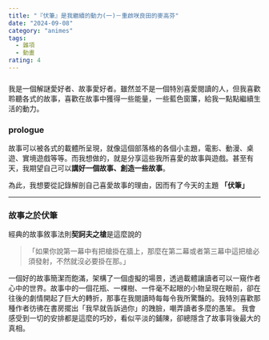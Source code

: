 ```yaml
---
title: "『伏筆』是我繼續的動力(一)－重啟咲良田的麥高芬"
date: "2024-09-08"
category: "animes"
tags: 
  - 雜項 
  - 動畫
rating: 4
---
```

###

我是一個解謎愛好者、故事愛好者。雖然並不是一個特別喜愛閱讀的人，但我喜歡聆聽各式的故事，喜歡在故事中獲得一些能量，一些藍色窗簾，給我一點點繼續生活的動力。

### prologue
故事可以被各式的載體所呈現，就像這個部落格的各個小主題，電影、動漫、桌遊、實境遊戲等等。而我想做的，就是分享這些我所喜愛的故事與遊戲。甚至有天，我期望自己可以**講好一個故事、創造一些故事**。

為此，我想要從記錄解剖自己喜愛故事的理由，因而有了今天的主題 **「伏筆」**

---

### 故事之於伏筆

經典的故事敘事法則**契訶夫之槍**是這麼說的 
>「如果你說第一幕中有把槍掛在牆上，那麼在第二幕或者第三幕中這把槍必須發射，不然就沒必要掛在那。」

一個好的故事簡潔而飽滿，架構了一個虛擬的場景，透過載體讓讀者可以一窺作者心中的世界。故事中的一個花瓶、一棵樹、一件毫不起眼的小物呈現在眼前，卻在往後的劇情開起了巨大的轉折，那事在我閱讀時每每令我所驚豔的。我特別喜歡那種作者彷彿在書房擺出「我早就告訴過你」的跩臉，嘲弄讀者多麼的愚笨。
我會感受到一切的安排都是這麼的巧妙，看似平淡的鋪陳，卻總隱含了故事背後最大的真相。
